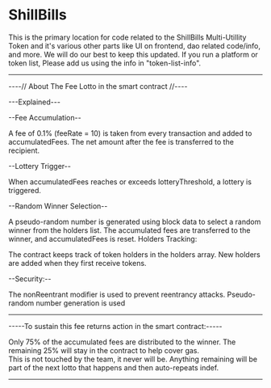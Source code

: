 # ShillBills


This is the primary location for code related to the ShillBills Multi-Utillity Token
and it's various other parts like UI on frontend, dao related code/info, and more.
We will do our best to keep this updated.  If you run a platform or token list,
Please add us using the info in "token-list-info".

________________________________________________________
----//  About The Fee Lotto in the smart contract //----

---Explained---

--Fee Accumulation--

A fee of 0.1% (feeRate = 10) is taken from every transaction and added to accumulatedFees.
The net amount after the fee is transferred to the recipient.


--Lottery Trigger--

When accumulatedFees reaches or exceeds lotteryThreshold, a lottery is triggered.

--Random Winner Selection--

A pseudo-random number is generated using block data to select a random winner from the holders list.
The accumulated fees are transferred to the winner, and accumulatedFees is reset.
Holders Tracking:

The contract keeps track of token holders in the holders array. New holders are added when they first receive tokens.

--Security:--

The nonReentrant modifier is used to prevent reentrancy attacks.
Pseudo-random number generation is used

___________________________________________________________________
-----To sustain this fee returns action in the smart contract:-----

Only 75% of the accumulated fees are distributed to the winner. 
The remaining 25% will stay in the contract to help cover gas.  
This is not touched by the team, it never will be. 
Anything remaining will be part of the next lotto that happens 
and then auto-repeats indef.
___________________________________________________________________
